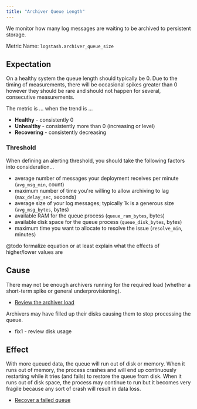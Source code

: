 ```yaml
---
title: "Archiver Queue Length"
---
```


We monitor how many log messages are waiting to be archived to persistent storage.

Metric Name: `logstash.archiver_queue_size`


## Expectation

On a healthy system the queue length should typically be 0. Due to the timing of measurements, there will be occasional
spikes greater than 0 however they should be rare and should not happen for several, consecutive measurements.

The metric is ... when the trend is ...

 * **Healthy** - consistently 0
 * **Unhealthy** - consistently more than 0 (increasing or level)
 * **Recovering** - consistently decreasing


### Threshold

When defining an alerting threshold, you should take the following factors into consideration...

 * average number of messages your deployment receives per minute (`avg_msg_min`, count)
 * maximum number of time you're willing to allow archiving to lag (`max_delay_sec`, seconds)
 * average size of your log messages; typically 1k is a generous size (`avg_msg_bytes`, bytes)
 * available RAM for the queue process (`queue_ram_bytes`, bytes)
 * available disk space for the queue process (`queue_disk_bytes`, bytes)
 * maximum time you want to allocate to resolve the issue (`resolve_min`, minutes)

@todo formalize equation or at least explain what the effects of higher/lower values are


## Cause

There may not be enough archivers running for the required load (whether a short-term spike or general
underprovisioning).

 * [Review the archiver load](../answer/are-there-enough-archivers.md)

Archivers may have filled up their disks causing them to stop processing the queue.

 * fix1 - review disk usage


## Effect

With more queued data, the queue will run out of disk or memory. When it runs out of memory, the process crashes and
will end up continuously restarting while it tries (and fails) to restore the queue from disk. When it runs out of disk
space, the process may continue to run but it becomes very fragile because any sort of crash will result in data loss.

 * [Recover a failed queue](../../guides/recovering-a-failed-redis-queue.md)
